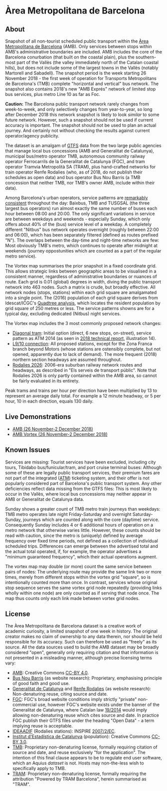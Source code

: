 # Àrea Metropolitana de Barcelona

## About

Snapshot of all non-tourist scheduled public transport within the [Àrea Metropolitana de Barcelona](http://www.amb.cat/) (AMB). Only services between stops within AMB's administrative boundaries are included. AMB includes the core of the Barcelona conurbation (that built on the coastal plain), plus the southern-most part of the Vallès (the valley immediately north of the Catalan coastal hills), but does not include some of the largest towns in the Vallès (notably Martorell and Sabadell). The snapshot period is the week starting 26 November 2018 - the first week of operation for Transports Metropolitans de Barcelona's (TMB) complete "horizontal and vertical" bus network. The snapshot also contains 2018's new "AMB Exprés" network of limited stop bus services, plus metro Line 10 as far as Foc.

**Caution:** The Barcelona public transport network rarely changes from week-to-week, and only selectively changes from year-to-year, so long after December 2018 this network snapshot is likely to look _similar_ to some future network. However, such a snapshot should not be used if current accuracy is important. The snapshot should not be used to plan an actual journey. And certainly not without checking the results against current operator/agency publicity.

The dataset is an amalgam of [GTFS](https://developers.google.com/transit/gtfs/reference/) data from the two large public agencies that manage local bus concessions (AMB and Generalitat de Catalunya), municipal bus/metro operator TMB, autonomous community railway operator Ferrocarrils de la Generalitat de Catalunya (FGC), and tram operator Tramvia Metropolità SA (TRAM), plus hand-crafted networks for train operator Renfe Rodalies (who, as of 2018, do not publish their schedules as open data) and bus operator Bus Nou Barris (a TMB concession that neither TMB, nor TMB's owner AMB, include within their data).

Among Barcelona's urban operators, service patterns are [remarkably consistent](https://twitter.com/TimHowgego/status/1065201202827313152) throughout the day: Baixbus, TMB and TUSGSAL (the three largest bus operators) run almost exactly the same number of buses each hour between 08:00 and 20:00. The only significant variations in service are between weekdays and weekends - especially Sunday, which only offers about 40% of the (bus) service level of a weekday. A completely different "Nitbus" bus network operates overnight (roughly between 22:00 and 06:00), which has been separately filtered (defined as routes prefixed "N"). The overlaps between the day-time and night-time networks are few: Most obviously TMB's metro, which continues to operate after midnight at weekends (journey oppostunities which are counted as a part of the regular metro service).

The Vortex map summarises the prior snapshot in a fixed coordinate grid. This allows strategic links between geographic areas to be visualised in a consistent manner, regardless of administrative boundaries or nuances of route. Each grid is 0.01 (global) degrees in width, diving the public transport network into 463 nodes. Such a matrix is crude, but broadly effective. All network nodes (stops, stations) within each grid square are amalgamated into a single point. The (2016) population of each grid square derives from Idescat/ICGC's [Quadtree analysis](http://betaportal.icgc.cat/wordpress/poblacio/), which locates the resident population by grid square of 250 metres or less. The service patterns showns are for a typical day, excluding dedicated (Nitbus) night services.

The Vortex map includes the 3 most commonly proposed network changes:

* [Diagonal tram](http://ajuntament.barcelona.cat/mobilitat/tramviaconnectat/es): Initial option (direct, 6 new stops, on-street), service pattern as ATM 2014 (as seen in [2018 technical report](http://ajuntament.barcelona.cat/ecologiaurbana/sites/default/files/Estudis-Connexio-Xarxes-Trambaix-Trambesos.pdf), illustration 14).
* [L9/10 connection](https://ca.wikipedia.org/wiki/L%C3%ADnia_9_del_metro_de_Barcelona): All proposed stations, except for the Zona Franca branch beyond Motors (whose stations are ostensibly complete, but not opened, apparently due to lack of demand). The more frequent (2018) northern section headways are assumed throughout.
* [Rodalies 2026](http://territori.gencat.cat/web/.content/home/01_departament/plans/plans_sectorials/mobilitat/pla_dinfraestructures_del_transport_de_catalunya_2006-2026/pitc11transportpublic_tcm32-35012.pdf): 2006-era suburban railway network routes and headways, as described in "Els serveis de transport públic". Note that Rodalies 2026 is only partly contained within the AMB area, so cannot be fairly evaluated in its entirety.

Peak trams and trains per hour per direction have been multiplied by 13 to represent an average daily total. For example a 12 minute headway, or 5 per hour, 10 in each direction, equals 130 daily.

## Live Demonstrations

* [AMB (26 November-2 December 2018)](https://timhowgego.github.io/Aquius/live/amb-2018/)
* [AMB Vortex (26 November-2 December 2018)](https://timhowgego.github.io/Aquius/live/amb-vortex-2018/)

## Known Issues

Services are missing: Tourist services have been excluded, including city tours, Tibidabo bus/funicular/tram, and port cruise terminal buses: Although some of these are legally public transport services, their premium fares are not part of the integrated ([ATM](https://www.atm.cat/)) ticketing system, and their offer is not popularly considered part of Barcelona's public transport system. Any other deficiencies reflect data missing from the GTFS files: This is most likely to occur in the Vallès, where local bus concessions may neither appear in AMB or Generalitat de Catalunya data.

Sunday shows a greater count of TMB metro train journeys than weekdays: TMB metro operates late night Friday-Saturday and overnight Saturday-Sunday, journeys which are counted along with the core (daytime) service. Consequently Sunday includes 4 or 6 additional hours of operation on a metro network that otherwise varies little. However, these counts should be read with caution, since the metro is (uniquely) defined by average frequency over fixed time periods, not defined as a collection of individual scheduled trips. Differences can emerge between the advertised total and the actual total operated, if, for example, the operator advertises a "minimum guaranteed frequency", which their actual operations augment.

The vortex map may double (or more) count the same service between pairs of nodes: The underlying route may provide the same link two or more times, merely from different stops within the vortex grid "square", so is intentionally counted more than once. In contrast, services whose original stop sequence serves the same vortex grid node repeatedly (providing links wholly within one node) are only counted as if serving that node once. The map thus counts only each link made between vortex grid nodes.

## License

The Àrea Metropolitana de Barcelona dataset is a creative work of academic curiosity, a limited snapshot of one week in history. The original creator makes no claim of ownership to any data therein, nor should be held responsible for its accuracy. Such can therefore be used as "freely" as its source. All the data sources used to build the AMB dataset may be broadly considered "open", generally only requiring citation and that information is not presented in a misleading manner, although precise licensing terms vary:

* [AMB](http://www.amb.cat/en/web/area-metropolitana/dades-obertes/condicions-d-us): Creative Commons [CC-BY 4.0](https://creativecommons.org/licenses/by/4.0/).
* [Bus Nou Barris](https://www.busnoubarris.cat/condicions-generals) (as website research): Proprietary, emphasising principle of good faith and good use.
* [Generalitat de Catalunya](http://territori.gencat.cat/ca/01_departament/12_cartografia_i_toponimia/bases_cartografiques/infraestructures_mobilitat/autobusos_interurbans/) and [Renfe Rodalies](http://rodalies.gencat.cat/) (as website research): Non-denaturing reuse, citing source and date.
* [FGC](https://www.fgc.cat/en/legal-note/): FGC's broad website conditions imply strictly "private" non-commercial use, however FGC's website exists under the banner of the Generalitat de Catalunya, where Catalan law [19/2014](http://portaljuridic.gencat.cat/ca/pjur_ocults/pjur_resultats_fitxa/?action=fitxa&mode=single&documentId=680124&language=ca_ES) would imply allowing non-denaturing reuse which cites source and date. In practice FGC publish their GTFS files under the heading "Open Data" - a term implying reuse is acceptable.
* [IDEAADIF](http://ideadif.adif.es/) (Rodalies stations): INSPIRE [2007/2/EC](https://inspire.ec.europa.eu/legislation-details/directive-20072ec-article-17).
* [Institut d'Estadística de Catalunya](https://www.idescat.cat/institut/web/) (population): Creative Commons [CC-BY 3.0](https://creativecommons.org/licenses/by/3.0/es/deed.en).
* [TMB](https://www.tmb.cat/en/about-tmb/tools-for-developers/terms-data-reuse): Proprietary non-denaturing license, formally requiring citation of source and date, and reuse exclusively "for the application". The intention of this final clause appears to be to regulate end user software, which an Aquius _dataset_ is not. Hosts may non-the-less wish to specifically apply to TMB.
* [TRAM](https://opendata.tram.cat/pdf/termsconditions_en.pdf): Proprietary non-denaturing license, formally requiring the attribution "Powered by TRAM Barcelona", herein summarised as "TRAM".
